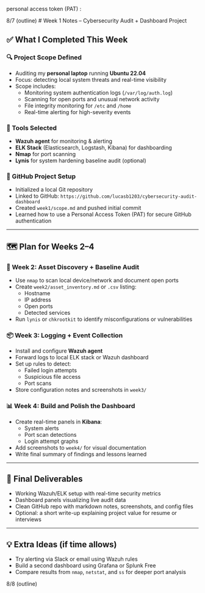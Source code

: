 personal access token (PAT) :   

8/7 (outline)
          # Week 1 Notes – Cybersecurity Audit + Dashboard Project

## ✅ What I Completed This Week

### 🔍 Project Scope Defined
- Auditing my **personal laptop** running **Ubuntu 22.04**
- Focus: detecting local system threats and real-time visibility
- Scope includes:
  - Monitoring system authentication logs (`/var/log/auth.log`)
  - Scanning for open ports and unusual network activity
  - File integrity monitoring for `/etc` and `/home`
  - Real-time alerting for high-severity events

### 🧰 Tools Selected
- **Wazuh agent** for monitoring & alerting
- **ELK Stack** (Elasticsearch, Logstash, Kibana) for dashboarding
- **Nmap** for port scanning
- **Lynis** for system hardening baseline audit (optional)

### 📂 GitHub Project Setup
- Initialized a local Git repository
- Linked to GitHub: `https://github.com/lucasb1203/cybersecurity-audit-dashboard`
- Created `week1/scope.md` and pushed initial commit
- Learned how to use a Personal Access Token (PAT) for secure GitHub authentication

---

## 🗺️ Plan for Weeks 2–4

### 🔧 Week 2: Asset Discovery + Baseline Audit
- Use `nmap` to scan local device/network and document open ports
- Create `week2/asset_inventory.md` or `.csv` listing:
  - Hostname
  - IP address
  - Open ports
  - Detected services
- Run `lynis` or `chkrootkit` to identify misconfigurations or vulnerabilities

### 📦 Week 3: Logging + Event Collection
- Install and configure **Wazuh agent**
- Forward logs to local ELK stack or Wazuh dashboard
- Set up rules to detect:
  - Failed login attempts
  - Suspicious file access
  - Port scans
- Store configuration notes and screenshots in `week3/`

### 📊 Week 4: Build and Polish the Dashboard
- Create real-time panels in **Kibana**:
  - System alerts
  - Port scan detections
  - Login attempt graphs
- Add screenshots to `week4/` for visual documentation
- Write final summary of findings and lessons learned

---

## 🎯 Final Deliverables
- Working Wazuh/ELK setup with real-time security metrics
- Dashboard panels visualizing live audit data
- Clean GitHub repo with markdown notes, screenshots, and config files
- Optional: a short write-up explaining project value for resume or interviews

---

## 💡 Extra Ideas (if time allows)
- Try alerting via Slack or email using Wazuh rules
- Build a second dashboard using Grafana or Splunk Free
- Compare results from `nmap`, `netstat`, and `ss` for deeper port analysis

8/8 (outline)        
